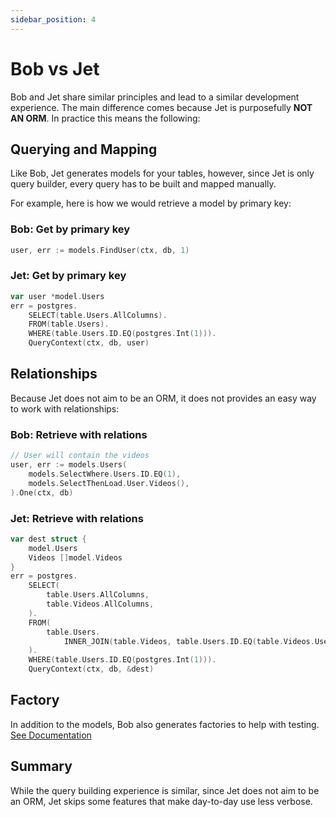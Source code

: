 ```yaml
---
sidebar_position: 4
---
```


# Bob vs Jet

Bob and Jet share similar principles and lead to a similar development experience. The main difference comes because Jet is purposefully **NOT AN ORM**.
In practice this means the following:

## Querying and Mapping

Like Bob, Jet generates models for your tables, however, since Jet is only query builder, every query has to be built and mapped manually.

For example, here is how we would retrieve a model by primary key:

### Bob: Get by primary key

```go
user, err := models.FindUser(ctx, db, 1)
```

### Jet: Get by primary key

```go
var user *model.Users
err = postgres.
    SELECT(table.Users.AllColumns).
    FROM(table.Users).
    WHERE(table.Users.ID.EQ(postgres.Int(1))).
    QueryContext(ctx, db, user)
```

## Relationships

Because Jet does not aim to be an ORM, it does not provides an easy way to work with relationships:

### Bob: Retrieve with relations

```go
// User will contain the videos
user, err := models.Users(
    models.SelectWhere.Users.ID.EQ(1),
    models.SelectThenLoad.User.Videos(),
).One(ctx, db)
```

### Jet: Retrieve with relations

```go
var dest struct {
    model.Users
    Videos []model.Videos
}
err = postgres.
    SELECT(
        table.Users.AllColumns,
        table.Videos.AllColumns,
    ).
    FROM(
        table.Users.
            INNER_JOIN(table.Videos, table.Users.ID.EQ(table.Videos.UserID)),
    ).
    WHERE(table.Users.ID.EQ(postgres.Int(1))).
    QueryContext(ctx, db, &dest)
```

## Factory

In addition to the models, Bob also generates factories to help with testing. [See Documentation](../docs/code-generation/factories)

## Summary

While the query building experience is similar, since Jet does not aim to be an ORM, Jet skips some features that make day-to-day use less verbose.
